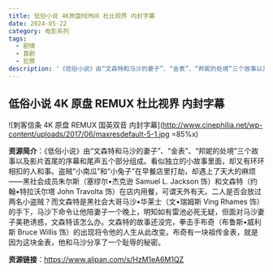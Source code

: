 ```yaml
---
title: 低俗小说 4K原盘REMUX 杜比视界 内封字幕
date: 2024-05-22
category: 电影系列
tags:
  - 剧情
  - 喜剧
  - 犯罪
description: '《低俗小说》由“文森特和马沙的妻子”、“金表”、“邦妮的处境”三个故事以及影片首尾的序幕和尾声五个部分组成。看似独立的小故事里面，却又有环环相扣的人和事。盗贼“小南瓜”和“小兔子”在早餐店里打劫，却遇上了天大的麻烦——黑社会成员朱尔斯（塞缪尔•杰克逊 Samuel L. Jackson 饰）和文森特（约翰•特拉沃尔塔 John Travolta 饰）在店内用餐，可谓天外有天。二人是否会放过两名小盗贼？而文森特是黑社会大哥马沙•华莱士（文•瑞姆斯 Ving Rhames 饰）的手下，马沙下命令让他陪妻子一个晚上，明知如有雷池必死无疑，但面对马沙妻子美艳诱惑，文森特该怎么办。文森特的故事还没完，拳击手布奇（布鲁斯•威利斯 Bruce Willis 饰）的出现将令他的人生从此改变。布奇有一块祖传金表，就是因为这块金表，他和马沙分享了一个耻辱的秘密。'
---
```


## 低俗小说 4K 原盘 REMUX 杜比视界 内封字幕

![刺客信条 4K 原盘 REMUX 国英双音 内封字幕](http://www.cinephilia.net/wp-content/uploads/2017/06/maxresdefault-5-1.jpg =85%x)

**资源简介**：《低俗小说》由“文森特和马沙的妻子”、“金表”、“邦妮的处境”三个故事以及影片首尾的序幕和尾声五个部分组成。看似独立的小故事里面，却又有环环相扣的人和事。盗贼“小南瓜”和“小兔子”在早餐店里打劫，却遇上了天大的麻烦——黑社会成员朱尔斯（塞缪尔•杰克逊 Samuel L. Jackson 饰）和文森特（约翰•特拉沃尔塔 John Travolta 饰）在店内用餐，可谓天外有天。二人是否会放过两名小盗贼？而文森特是黑社会大哥马沙•华莱士（文•瑞姆斯 Ving Rhames 饰）的手下，马沙下命令让他陪妻子一个晚上，明知如有雷池必死无疑，但面对马沙妻子美艳诱惑，文森特该怎么办。文森特的故事还没完，拳击手布奇（布鲁斯•威利斯 Bruce Willis 饰）的出现将令他的人生从此改变。布奇有一块祖传金表，就是因为这块金表，他和马沙分享了一个耻辱的秘密。

**资源链接**：https://www.alipan.com/s/HzM1eA6M1QZ
